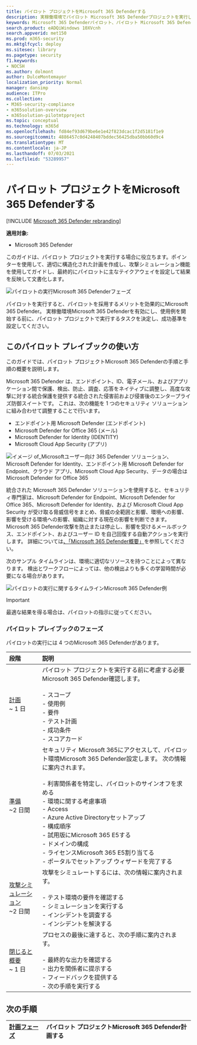 ```yaml
---
title: パイロット プロジェクトをMicrosoft 365 Defenderする
description: 実稼働環境でパイロット Microsoft 365 Defenderプロジェクトを実行して、プロジェクトのメリットと導入を効果的にMicrosoft 365 Defender。
keywords: Microsoft 365 Defenderパイロット、パイロット Microsoft 365 Defender プロジェクトの実行、実稼働での Microsoft 365 Defender の評価、Microsoft 365 Defender パイロット プロジェクト、サイバーセキュリティ、高度な永続的な脅威、エンタープライズ セキュリティ、デバイス、デバイス、ID、ユーザー、データ、アプリケーション、インシデント、自動調査と修復、高度な狩猟
search.product: eADQiWindows 10XVcnh
search.appverid: met150
ms.prod: m365-security
ms.mktglfcycl: deploy
ms.sitesec: library
ms.pagetype: security
f1.keywords:
- NOCSH
ms.author: dolmont
author: DulceMontemayor
localization_priority: Normal
manager: dansimp
audience: ITPro
ms.collection:
- M365-security-compliance
- m365solution-overview
- m365solution-pilotmtpproject
ms.topic: conceptual
ms.technology: m365d
ms.openlocfilehash: fd84ef93d679be6e1e42f823dcac1f2d5181f1e9
ms.sourcegitcommit: 4886457c0d4248407bddec56425dba50bb60d9c4
ms.translationtype: MT
ms.contentlocale: ja-JP
ms.lasthandoff: 07/03/2021
ms.locfileid: "53289957"
---
```

# <a name="run-your-pilot-microsoft-365-defender-project"></a>パイロット プロジェクトをMicrosoft 365 Defenderする 

[!INCLUDE [Microsoft 365 Defender rebranding](../includes/microsoft-defender.md)]


**適用対象:**
- Microsoft 365 Defender


このガイドは、パイロット プロジェクトを実行する場合に役立ちます。ポインターを使用して、適切に構造化された計画を作成し、攻撃シミュレーション機能を使用してガイドし、最終的にパイロットに主なテイクアウェイを設定して結果を反映して文書化します。

![パイロットの実行Microsoft 365 Defenderフェーズ](../../media/pilotphases.png)


パイロットを実行すると、パイロットを採用するメリットを効果的にMicrosoft 365 Defender。 実稼働環境Microsoft 365 Defenderを有効にし、使用例を開始する前に、パイロット プロジェクトで実行するタスクを決定し、成功基準を設定してください。 


## <a name="how-to-use-this-pilot-playbook"></a>このパイロット プレイブックの使い方

このガイドでは、パイロット プロジェクトMicrosoft 365 Defenderの手順と手順の概要を説明します。 

Microsoft 365 Defender は、エンドポイント、ID、電子メール、およびアプリケーション間で保護、検出、防止、調査、応答をネイティブに調整し、高度な攻撃に対する統合保護を提供する統合された侵害前および侵害後のエンタープライズ防御スイートです。 これは、次の機能を 1 つのセキュリティ ソリューションに組み合わせて調整することで行います。

- エンドポイント用 Microsoft Defender (エンドポイント)
- Microsoft Defender for Office 365 (メール)
- Microsoft Defender for Identity (IDENTITY)
- Microsoft Cloud App Security (アプリ)

![イメージ of_Microsoftユーザー向け 365 Defender ソリューション、Microsoft Defender for Identity、エンドポイント用 Microsoft Defender for Endpoint、クラウド アプリ、Microsoft Cloud App Security、データの場合は Microsoft Defender for Office 365](../../media/mtp/m365pillars.png)

統合された Microsoft 365 Defender ソリューションを使用すると、セキュリティ専門家は、Microsoft Defender for Endpoint、Microsoft Defender for Office 365、Microsoft Defender for Identity、および Microsoft Cloud App Security が受け取る脅威信号をまとめ、脅威の全範囲と影響、環境への影響、影響を受ける環境への影響、組織に対する現在の影響を判断できます。 Microsoft 365 Defender攻撃を防止または停止し、影響を受けるメールボックス、エンドポイント、およびユーザー ID を自己回復する自動アクションを実行します。 詳細については[、「Microsoft 365 Defender概要」](microsoft-365-defender.md)を参照してください。

次のサンプル タイムラインは、環境に適切なリソースを持つことによって異なります。 検出とワークフローによっては、他の検出よりも多くの学習時間が必要になる場合があります。

![パイロットの実行に関するタイムラインMicrosoft 365 Defender例](../../media/phase-diagrams/pilot-phases.png)

> [!IMPORTANT]
> 最適な結果を得る場合は、パイロットの指示に従ってください。

### <a name="pilot-playbook-phases"></a>パイロット プレイブックのフェーズ

パイロットの実行には 4 つのMicrosoft 365 Defenderがあります。

|段階 | 説明 |
|:-------|:-----|
| [計画](m365d-pilot-plan.md)<br> ~ 1 日| パイロット プロジェクトを実行する前に考慮する必要Microsoft 365 Defender確認します。 <br><br>- スコープ <br> - 使用例 <br>- 要件 <br>- テスト計画 <br> - 成功条件 <br> - スコアカード 
| [準備](m365d-evaluation.md) <br>~2 日間|  セキュリティ Microsoft 365にアクセスして、パイロット環境Microsoft 365 Defender設定します。 次の情報に案内されます。<br><br>- 利害関係者を特定し、パイロットのサインオフを求める <br> - 環境に関する考慮事項 <br>- Access <br>- Azure Active Directoryセットアップ <br> - 構成順序 <br> - 試用版にMicrosoft 365 E5する <br> - ドメインの構成 <br>- ライセンスMicrosoft 365 E5割り当てる <br> - ポータルでセットアップ ウィザードを完了する|
| [攻撃シミュレーション](m365d-pilot-simulate.md) <br>~2 日間| 攻撃をシミュレートするには、次の情報に案内されます。<br><br>- テスト環境の要件を確認する <br>- シミュレーションを実行する <br>- インシデントを調査する <br>- インシデントを解決する 
| [閉じると概要](m365d-pilot-close.md) <br>~ 1 日| プロセスの最後に達すると、次の手順に案内されます。<br><br>- 最終的な出力を確認する<br>- 出力を関係者に提示する <br>- フィードバックを提供する <br>- 次の手順を実行する 

## <a name="next-step"></a>次の手順

|[計画フェーズ](m365d-pilot-plan.md) | パイロット プロジェクトMicrosoft 365 Defender計画する 
|:-------|:-----|
